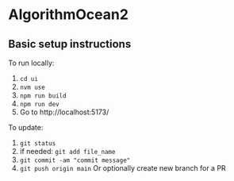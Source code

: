 # AlgorithmOcean2
## Basic setup instructions

To run locally:
1. `cd ui`
2. `nvm use`
3. `npm run build`
4. `npm run dev`
5. Go to http://localhost:5173/

To update:
1. `git status`
2. if needed: `git add file_name`
3. `git commit -am "commit message"`
4. `git push origin main` Or optionally create new branch for a PR
